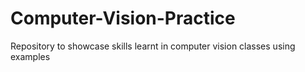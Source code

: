 # Computer-Vision-Practice
Repository to showcase skills learnt in computer vision classes using examples
